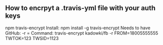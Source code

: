 How to encrpyt a .travis-yml file with your auth keys
-----------------------------------------------------
npm travis-encrypt
Install: npm install -g travis-encrypt 
Needs to have GitHub: <githublogin> -r <variable name>=<value>
Command: travis-encrypt kadowki/fb -r FROM=18005555555 TWTOK=123 TWSID=1123